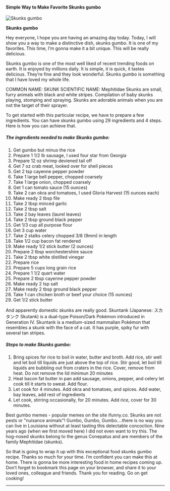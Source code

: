             

#### Simple Way to Make Favorite Skunks gumbo

![Skunks gumbo](https://img-global.cpcdn.com/recipes/6340644414947328/751x532cq70/skunks-gumbo-recipe-main-photo.jpg)

**Skunks gumbo**

Hey everyone, I hope you are having an amazing day today. Today, I will show you a way to make a distinctive dish, skunks gumbo. It is one of my favorites. This time, I’m gonna make it a bit unique. This will be really delicious.

Skunks gumbo is one of the most well liked of recent trending foods on earth. It is enjoyed by millions daily. It is simple, it is quick, it tastes delicious. They’re fine and they look wonderful. Skunks gumbo is something that I have loved my whole life.

COMMON NAME: SKUNK SCIENTIFIC NAME: Mephitidae Skunks are small, furry animals with black and white stripes. Compilation of baby skunks playing, stomping and spraying. Skunks are adorable animals when you are not the target of their sprayer.

To get started with this particular recipe, we have to prepare a few ingredients. You can have skunks gumbo using 29 ingredients and 4 steps. Here is how you can achieve that.

##### The ingredients needed to make Skunks gumbo:

1.  Get gumbo but minus the rice
2.  Prepare 1 1/2 lb sausage, I used four star from Georgia
3.  Prepare 12 oz shrimp deviened tail off
4.  Get 7 oz crab meat, looked over for shell pieces
5.  Get 2 tsp cayenne pepper powder
6.  Take 1 large bell pepper, chopped coarsely
7.  Take 1 large onion, chopped coarsely
8.  Get 1 can tomato sauce (15 ounces)
9.  Take 2 can okra and tomatoes, I used Gloria Harvest (15 ounces each)
10.  Make ready 2 tbsp file
11.  Take 2 tbsp minced garlic
12.  Take 2 tbsp salt
13.  Take 2 bay leaves (laurel leaves)
14.  Take 2 tbsp ground black pepper
15.  Get 1/3 cup all purpose flour
16.  Get 3 cup water
17.  Take 2 stalks celery chopped 3/8 (9mm) in length
18.  Take 1/2 cup bacon fat rendered
19.  Make ready 1/2 stick butter (2 ounces)
20.  Prepare 2 tbsp worchestershire sauce
21.  Take 2 tbsp white distilled vinegar
22.  Prepare rice
23.  Prepare 5 cups long grain rice
24.  Prepare 1 1/2 quart water
25.  Prepare 2 tbsp cayenne pepper powder
26.  Make ready 2 tsp salt
27.  Make ready 2 tbsp ground black pepper
28.  Take 1 can chicken broth or beef your choice (15 ounces)
29.  Get 1/2 stick butter

And apparently domestic skunks are really good. Skuntank (Japanese: スカタンク Skutank) is a dual-type Poison/Dark Pokémon introduced in Generation IV. Skuntank is a medium-sized mammalian Pokémon that resembles a skunk with the face of a cat. It has purple, spiky fur with several tan stripes.

##### Steps to make Skunks gumbo:

1.  Bring spices for rice to boil in water, butter and broth. Add rice, stir well and let boil till liquids are just above the top of rice. Stir good, let boil till liquids are bubbling out from craters in the rice. Cover, remove from heat. Do not remove the lid minimun 20 minutes
2.  Heat bacon fat butter in pan add sausage, onions, pepper, and celery let cook till it starts to sweat. Add flour.
3.  Let cook for 4 minutes. Add okra and tomatoes, and spices. Add water, bay leaves, add rest of ingredients
4.  Let cook, stirring occasionally, for 20 minutes. Add rice, cover for 30 minutes.

Best gumbo memes - popular memes on the site ifunny.co. Skunks are not pests or "nuisance animals"! Gumbo, Gumbo, Gumbo….there is no way you can live in Louisiana without at least tasting this delectable concoction. Nine years ago (when we first moved here) I did not even want to try this. The hog-nosed skunks belong to the genus Conepatus and are members of the family Mephitidae (skunks).

So that is going to wrap it up with this exceptional food skunks gumbo recipe. Thanks so much for your time. I’m confident you can make this at home. There is gonna be more interesting food in home recipes coming up. Don’t forget to bookmark this page on your browser, and share it to your loved ones, colleague and friends. Thank you for reading. Go on get cooking!

* * *